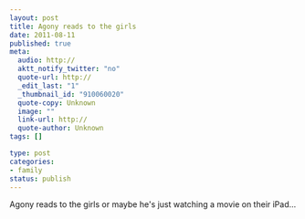 ```yaml
--- 
layout: post
title: Agony reads to the girls
date: 2011-08-11
published: true
meta: 
  audio: http://
  aktt_notify_twitter: "no"
  quote-url: http://
  _edit_last: "1"
  _thumbnail_id: "910060020"
  quote-copy: Unknown
  image: ""
  link-url: http://
  quote-author: Unknown
tags: []

type: post
categories: 
- family
status: publish
---
```

Agony reads to the girls or maybe he's just watching a movie on their iPad...


